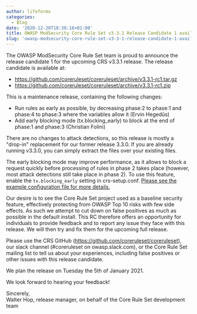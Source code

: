 ```yaml
---
author: lifeforms
categories:
  - Blog
date: '2020-12-28T18:38:16+01:00'
title: OWASP ModSecurity Core Rule Set v3.3.1 Release Candidate 1 available
slug: 'owasp-modsecurity-core-rule-set-v3-3-1-release-candidate-1-available'
---
```



The OWASP ModSecurity Core Rule Set team is proud to announce the release candidate 1 for the upcoming CRS v3.3.1 release. The release candidate is available at:

- <https://github.com/coreruleset/coreruleset/archive/v3.3.1-rc1.tar.gz>
- <https://github.com/coreruleset/coreruleset/archive/v3.3.1-rc1.zip>

This is a maintenance release, containing the following changes:

- Run rules as early as possible, by decreasing phase:2 to phase:1 and phase:4 to phase:3 where the variables allow it (Ervin Hegedüs)
- Add early blocking mode (tx.blocking\_early) to block at the end of phase:1 and phase:3 (Christian Folini)

There are no changes to attack detections, so this release is mostly a "drop-in" replacement for our former release 3.3.0. If you are already running v3.3.0, you can simply extract the files over your existing files.

The early blocking mode may improve performance, as it allows to block a request quickly before processing of rules in phase 2 takes place (however, most attack detections still take place in phase 2). To use this feature, enable the `tx.blocking_early` setting in crs-setup.conf. [Please see the example configuration file for more details.](https://github.com/coreruleset/coreruleset/blob/v3.3.1-rc1/crs-setup.conf.example#L320)

Our desire is to see the Core Rule Set project used as a baseline security feature, effectively protecting from OWASP Top 10 risks with few side effects. As such we attempt to cut down on false positives as much as possible in the default install. This RC therefore offers an opportunity for individuals to provide feedback and to report any issue they face with this release. We will then try and fix them for the upcoming full release.

Please use the CRS GitHub (<https://github.com/coreruleset/coreruleset>), our slack channel (#coreruleset on owasp.slack.com), or the Core Rule Set mailing list to tell us about your experiences, including false positives or other issues with this release candidate.

We plan the release on Tuesday the 5th of January 2021.

We look forward to hearing your feedback!

Sincerely,  
Walter Hop, release manager, on behalf of the Core Rule Set development team
